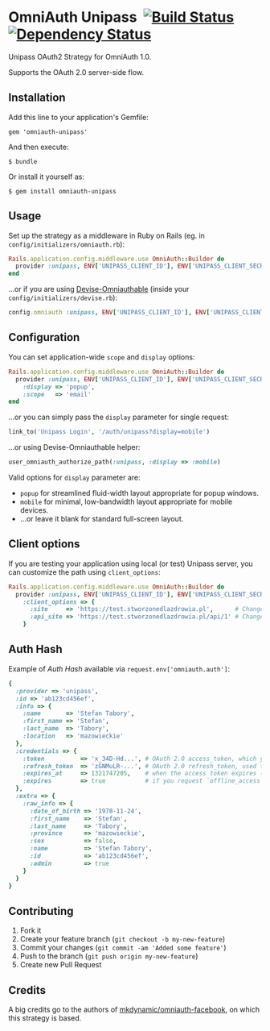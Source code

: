 # OmniAuth Unipass &nbsp;[![Build Status](https://secure.travis-ci.org/connectmedica/omniauth-unipass.png)][travis]&nbsp;[![Dependency Status](https://gemnasium.com/connectmedica/omniauth-unipass.png?travis)][gemnasium]

Unipass OAuth2 Strategy for OmniAuth 1.0.

Supports the OAuth 2.0 server-side flow.

[travis]: http://travis-ci.org/connectmedica/omniauth-unipass
[gemnasium]: https://gemnasium.com/connectmedica/omniauth-unipass

## Installation

Add this line to your application's Gemfile:

    gem 'omniauth-unipass'

And then execute:

    $ bundle

Or install it yourself as:

    $ gem install omniauth-unipass

## Usage

Set up the strategy as a middleware in Ruby on Rails (eg. in `config/initializers/omniauth.rb`):

```ruby
Rails.application.config.middleware.use OmniAuth::Builder do
  provider :unipass, ENV['UNIPASS_CLIENT_ID'], ENV['UNIPASS_CLIENT_SECRET']
end
```

...or if you are using [Devise-Omniauthable](https://github.com/plataformatec/devise/wiki/OmniAuth:-Overview) (inside your `config/initializers/devise.rb`):

```ruby
config.omniauth :unipass, ENV['UNIPASS_CLIENT_ID'], ENV['UNIPASS_CLIENT_SECRET']
```

## Configuration

You can set application-wide `scope` and `display` options:

```ruby
Rails.application.config.middleware.use OmniAuth::Builder do
  provider :unipass, ENV['UNIPASS_CLIENT_ID'], ENV['UNIPASS_CLIENT_SECRET'],
    :display => 'popup',
    :scope   => 'email'
end
```

...or you can simply pass the `display` parameter for single request:

```ruby
link_to('Unipass Login', '/auth/unipass?display=mobile')
```

...or using Devise-Omniauthable helper:

```ruby
user_omniauth_authorize_path(:unipass, :display => :mobile)
```

Valid options for `display` parameter are:

* `popup` for streamlined fluid-width layout appropriate for popup windows.
* `mobile` for minimal, low-bandwidth layout appropriate for mobile devices.
* ...or leave it blank for standard full-screen layout.

## Client options

If you are testing your application using local (or test) Unipass server, you can customize the path using `client_options`:

```ruby
Rails.application.config.middleware.use OmniAuth::Builder do
  provider :unipass, ENV['UNIPASS_CLIENT_ID'], ENV['UNIPASS_CLIENT_SECRET'],
    :client_options => {
      :site     => 'https://test.stworzonedlazdrowia.pl',      # Change it to your local Unipass server
      :api_site => 'https://test.stworzonedlazdrowia.pl/api/1' # Change it to your local Unipass API server
    }
```

## Auth Hash

Example of *Auth Hash* available via `request.env['omniauth.auth']`:

```ruby
{
  :provider => 'unipass',
  :id => 'ab123cd456ef',
  :info => {
    :name       => 'Stefan Tabory',
    :first_name => 'Stefan',
    :last_name  => 'Tabory',
    :location   => 'mazowieckie'
  },
  :credentials => {
    :token          => 'x_34D-Hd...', # OAuth 2.0 access_token, which you can store in session for later use in API client
    :refresh_token  => 'zGNMuLR-...', # OAuth 2.0 refresh_token, used to generate new access_tokens
    :expires_at     => 1321747205,    # when the access token expires (if it expires)
    :expires        => true           # if you request `offline_access` this will be false
  },
  :extra => {
    :raw_info => {
      :date_of_birth => '1978-11-24',
      :first_name    => 'Stefan',
      :last_name     => 'Tabory',
      :province      => 'mazowieckie',
      :sex           => false,
      :name          => 'Stefan Tabory',
      :id            => 'ab123cd456ef',
      :admin         => true
    }
  }
}
```

## Contributing

1. Fork it
2. Create your feature branch (`git checkout -b my-new-feature`)
3. Commit your changes (`git commit -am 'Added some feature'`)
4. Push to the branch (`git push origin my-new-feature`)
5. Create new Pull Request

## Credits

A big credits go to the authors of [mkdynamic/omniauth-facebook](https://github.com/mkdynamic/omniauth-facebook), on which this strategy is based.
